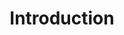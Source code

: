 ---
title: Introduction
position_number: 1
parameters:
  - name:
    content:
content_markdown: >-
  The access token is valid only for a limited time, indicated by the expiration time in the response attribute 'expires\_in'.

  Obtaining an Access Token is done via POST method, passing token parameters via the URL.
left_code_blocks:
  - code_block:
    title:
    language: json
right_code_blocks:
  - code_block:
    title:
    language:
---